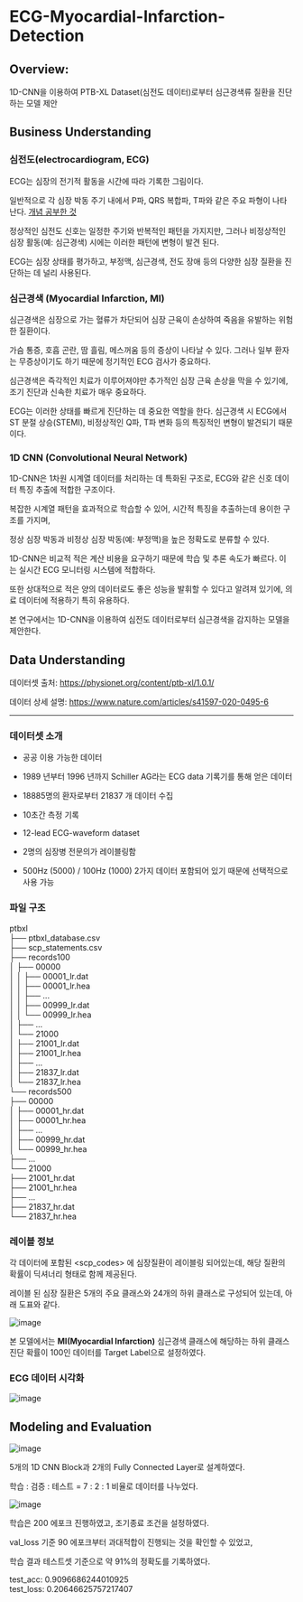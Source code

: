 # ECG-Myocardial-Infarction-Detection
## Overview:
1D-CNN을 이용하여 PTB-XL Dataset(심전도 데이터)로부터 심근경색류 질환을 진단하는 모델 제안 <br>

## Business Understanding
### 심전도(electrocardiogram, ECG)
ECG는 심장의 전기적 활동을 시간에 따라 기록한 그림이다. <br>

일반적으로 각 심장 박동 주기 내에서 P파, QRS 복합파, T파와 같은 주요 파형이 나타난다. [개념 공부한 것](https://kosonkh7.tistory.com/24)<br>

정상적인 심전도 신호는 일정한 주기와 반복적인 패턴을 가지지만, 그러나 비정상적인 심장 활동(예: 심근경색) 시에는 이러한 패턴에 변형이 발견 된다.<br>

ECG는 심장 상태를 평가하고, 부정맥, 심근경색, 전도 장애 등의 다양한 심장 질환을 진단하는 데 널리 사용된다.<br>

### 심근경색 (Myocardial Infarction, MI)
심근경색은 심장으로 가는 혈류가 차단되어 심장 근육이 손상하여 죽음을 유발하는 위험한 질환이다.<br>

가슴 통증, 호흡 곤란, 땀 흘림, 메스꺼움 등의 증상이 나타날 수 있다. 그러나 일부 환자는 무증상이기도 하기 때문에 정기적인 ECG 검사가 중요하다.<br>

심근경색은 즉각적인 치료가 이루어져야만 추가적인 심장 근육 손상을 막을 수 있기에, 조기 진단과 신속한 치료가 매우 중요하다. <br>

ECG는 이러한 상태를 빠르게 진단하는 데 중요한 역할을 한다. 심근경색 시 ECG에서 ST 분절 상승(STEMI), 비정상적인 Q파, T파 변화 등의 특징적인 변형이 발견되기 때문이다.<br>


### 1D CNN (Convolutional Neural Network)

1D-CNN은 1차원 시계열 데이터를 처리하는 데 특화된 구조로, ECG와 같은 신호 데이터 특징 추출에 적합한 구조이다.<br>

복잡한 시계열 패턴을 효과적으로 학습할 수 있어, 시간적 특징을 추출하는데 용이한 구조를 가지며,<br>

정상 심장 박동과 비정상 심장 박동(예: 부정맥)을 높은 정확도로 분류할 수 있다.<br>

1D-CNN은 비교적 적은 계산 비용을 요구하기 때문에 학습 및 추론 속도가 빠르다. 이는 실시간 ECG 모니터링 시스템에 적합하다.<br>

또한 상대적으로 적은 양의 데이터로도 좋은 성능을 발휘할 수 있다고 알려져 있기에, 의료 데이터에 적용하기 특히 유용하다.<br>

본 연구에서는 1D-CNN을 이용하여 심전도 데이터로부터 심근경색을 감지하는 모델을 제안한다.<br>


## Data Understanding

데이터셋 출처: https://physionet.org/content/ptb-xl/1.0.1/ <br>

데이터 상세 설명: https://www.nature.com/articles/s41597-020-0495-6 <br>

***

### 데이터셋 소개

- 공공 이용 가능한 데이터 

- 1989 년부터 1996 년까지 Schiller AG라는 ECG data 기록기를 통해 얻은 데이터

- 18885명의 환자로부터 21837 개 데이터 수집

- 10초간 측정 기록

- 12-lead ECG-waveform dataset

- 2명의 심장병 전문의가 레이블링함

- 500Hz (5000) / 100Hz (1000) 2가지 데이터 포함되어 있기 때문에 선택적으로 사용 가능

### 파일 구조 
ptbxl<br>
├── ptbxl_database.csv<br>
├── scp_statements.csv<br>
├── records100<br>
│   ├── 00000<br>
│   │   ├── 00001_lr.dat<br>
│   │   ├── 00001_lr.hea<br>
│   │   ├── ...<br>
│   │   ├── 00999_lr.dat<br>
│   │   └── 00999_lr.hea<br>
│   ├── ...<br>
│   └── 21000<br>
│        ├── 21001_lr.dat<br>
│        ├── 21001_lr.hea<br>
│        ├── ...<br>
│        ├── 21837_lr.dat<br>
│        └── 21837_lr.hea<br>
└── records500<br>
   ├── 00000<br>
   │     ├── 00001_hr.dat<br>
   │     ├── 00001_hr.hea<br>
   │     ├── ...<br>
   │     ├── 00999_hr.dat<br>
   │     └── 00999_hr.hea<br>
   ├── ...<br>
   └── 21000<br>
          ├── 21001_hr.dat<br>
          ├── 21001_hr.hea<br>
          ├── ...<br>
          ├── 21837_hr.dat<br>
          └── 21837_hr.hea<br>
          
### 레이블 정보        
각 데이터에 포함된 <scp_codes> 에 심장질환이 레이블링 되어있는데, 해당 질환의 확률이 딕셔너리 형태로 함께 제공된다. <br>

레이블 된 심장 질환은 5개의 주요 클래스와 24개의 하위 클래스로 구성되어 있는데, 아래 도표와 같다.<br>

![image](https://user-images.githubusercontent.com/83086978/168457272-1706181d-26cc-4634-a21b-3f6e041bd04c.png)

본 모델에서는 **MI(Myocardial Infarction)** 심근경색 클래스에 해당하는 하위 클래스 진단 확률이 100인 데이터를 Target Label으로 설정하였다.<br>

### ECG 데이터 시각화
![image](https://user-images.githubusercontent.com/83086978/168457354-f9ea4e0a-1fe5-4e7e-b7d6-c406ac44a64c.png)

## Modeling and Evaluation

![image](https://github.com/kosonkh7/ECG-Myocardial-Infarction-Detection/assets/83086978/5d3739f2-6499-4ace-b18b-9454d28e33d3)

5개의 1D CNN Block과 2개의 Fully Connected Layer로 설계하였다.<br>

학습 : 검증 : 테스트 = 7 : 2 : 1 비율로 데이터를 나누었다.<br>

![image](https://github.com/kosonkh7/ECG-Myocardial-Infarction-Detection/assets/83086978/f424f974-4ddc-4f5f-88c9-2a6011da56d3)

학습은 200 에포크 진행하였고, 조기종료 조건을 설정하였다.<br>

val_loss 기준 90 에포크부터 과대적합이 진행되는 것을 확인할 수 있었고,<br>

학습 결과 테스트셋 기준으로 약 91%의 정확도를 기록하였다.

test_acc: 0.9096686244010925 <br>
test_loss: 0.20646625757217407 <br>



